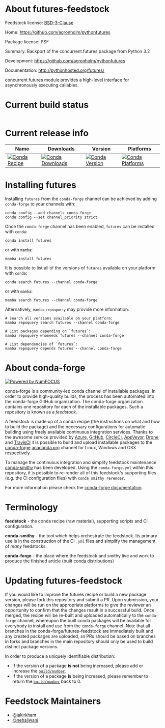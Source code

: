 About futures-feedstock
=======================

Feedstock license: [BSD-3-Clause](https://github.com/conda-forge/futures-feedstock/blob/main/LICENSE.txt)

Home: https://github.com/agronholm/pythonfutures

Package license: PSF

Summary: Backport of the concurrent.futures package from Python 3.2

Development: https://github.com/agronholm/pythonfutures

Documentation: http://pythonhosted.org/futures/

concurrent.futures module provides a high-level interface for
asynchronously executing callables.


Current build status
====================


<table>
</table>

Current release info
====================

| Name | Downloads | Version | Platforms |
| --- | --- | --- | --- |
| [![Conda Recipe](https://img.shields.io/badge/recipe-futures-green.svg)](https://anaconda.org/conda-forge/futures) | [![Conda Downloads](https://img.shields.io/conda/dn/conda-forge/futures.svg)](https://anaconda.org/conda-forge/futures) | [![Conda Version](https://img.shields.io/conda/vn/conda-forge/futures.svg)](https://anaconda.org/conda-forge/futures) | [![Conda Platforms](https://img.shields.io/conda/pn/conda-forge/futures.svg)](https://anaconda.org/conda-forge/futures) |

Installing futures
==================

Installing `futures` from the `conda-forge` channel can be achieved by adding `conda-forge` to your channels with:

```
conda config --add channels conda-forge
conda config --set channel_priority strict
```

Once the `conda-forge` channel has been enabled, `futures` can be installed with `conda`:

```
conda install futures
```

or with `mamba`:

```
mamba install futures
```

It is possible to list all of the versions of `futures` available on your platform with `conda`:

```
conda search futures --channel conda-forge
```

or with `mamba`:

```
mamba search futures --channel conda-forge
```

Alternatively, `mamba repoquery` may provide more information:

```
# Search all versions available on your platform:
mamba repoquery search futures --channel conda-forge

# List packages depending on `futures`:
mamba repoquery whoneeds futures --channel conda-forge

# List dependencies of `futures`:
mamba repoquery depends futures --channel conda-forge
```


About conda-forge
=================

[![Powered by
NumFOCUS](https://img.shields.io/badge/powered%20by-NumFOCUS-orange.svg?style=flat&colorA=E1523D&colorB=007D8A)](https://numfocus.org)

conda-forge is a community-led conda channel of installable packages.
In order to provide high-quality builds, the process has been automated into the
conda-forge GitHub organization. The conda-forge organization contains one repository
for each of the installable packages. Such a repository is known as a *feedstock*.

A feedstock is made up of a conda recipe (the instructions on what and how to build
the package) and the necessary configurations for automatic building using freely
available continuous integration services. Thanks to the awesome service provided by
[Azure](https://azure.microsoft.com/en-us/services/devops/), [GitHub](https://github.com/),
[CircleCI](https://circleci.com/), [AppVeyor](https://www.appveyor.com/),
[Drone](https://cloud.drone.io/welcome), and [TravisCI](https://travis-ci.com/)
it is possible to build and upload installable packages to the
[conda-forge](https://anaconda.org/conda-forge) [anaconda.org](https://anaconda.org/)
channel for Linux, Windows and OSX respectively.

To manage the continuous integration and simplify feedstock maintenance
[conda-smithy](https://github.com/conda-forge/conda-smithy) has been developed.
Using the ``conda-forge.yml`` within this repository, it is possible to re-render all of
this feedstock's supporting files (e.g. the CI configuration files) with ``conda smithy rerender``.

For more information please check the [conda-forge documentation](https://conda-forge.org/docs/).

Terminology
===========

**feedstock** - the conda recipe (raw material), supporting scripts and CI configuration.

**conda-smithy** - the tool which helps orchestrate the feedstock.
                   Its primary use is in the construction of the CI ``.yml`` files
                   and simplify the management of *many* feedstocks.

**conda-forge** - the place where the feedstock and smithy live and work to
                  produce the finished article (built conda distributions)


Updating futures-feedstock
==========================

If you would like to improve the futures recipe or build a new
package version, please fork this repository and submit a PR. Upon submission,
your changes will be run on the appropriate platforms to give the reviewer an
opportunity to confirm that the changes result in a successful build. Once
merged, the recipe will be re-built and uploaded automatically to the
`conda-forge` channel, whereupon the built conda packages will be available for
everybody to install and use from the `conda-forge` channel.
Note that all branches in the conda-forge/futures-feedstock are
immediately built and any created packages are uploaded, so PRs should be based
on branches in forks and branches in the main repository should only be used to
build distinct package versions.

In order to produce a uniquely identifiable distribution:
 * If the version of a package **is not** being increased, please add or increase
   the [``build/number``](https://docs.conda.io/projects/conda-build/en/latest/resources/define-metadata.html#build-number-and-string).
 * If the version of a package **is** being increased, please remember to return
   the [``build/number``](https://docs.conda.io/projects/conda-build/en/latest/resources/define-metadata.html#build-number-and-string)
   back to 0.

Feedstock Maintainers
=====================

* [@jakirkham](https://github.com/jakirkham/)
* [@nehaljwani](https://github.com/nehaljwani/)


